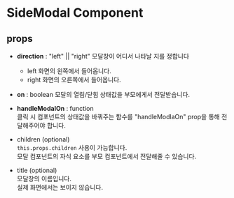 # SideModal Component

## props

- **direction** : "left" || "right"
  모달창이 어디서 나타날 지를 정합니다

  - left 화면의 왼쪽에서 들어옵니다.
  - right 화면의 오른쪽에서 들어옵니다.

- **on** : boolean
  모달의 열림/닫힘 상태값을 부모에게서 전달받습니다.

- **handleModalOn** : function  
  클릭 시 컴포넌트의 상태값을 바꿔주는 함수를 "handleModlaOn" prop을 통해 전달해주어야 합니다.

- children (optional)  
  `this.props.children` 사용이 가능합니다.  
  모달 컴포넌트의 자식 요소를 부모 컴포넌트에서 전달해줄 수 있습니다.

- title (optional)  
  모달창의 이름입니다.  
  실제 화면에서는 보이지 않습니다.
